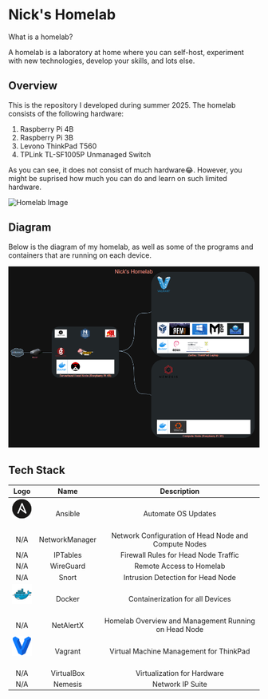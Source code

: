 # Nick's Homelab
What is a homelab?

A homelab is a laboratory at home where you can self-host, experiment with new technologies, develop your skills, and lots else. 

## Overview
This is the repository I developed during summer 2025. The homelab consists of the following hardware:
1. Raspberry Pi 4B
2. Raspberry Pi 3B
3. Levono ThinkPad T560
4. TPLink TL-SF1005P Unmanaged Switch

As you can see, it does not consist of much hardware😂. However, you might be suprised how much you can do and learn on such limited hardware.

![Homelab Image](./Nicks_Physical_Homelab_Picture.png)

## Diagram

Below is the diagram of my homelab, as well as some of the programs and containers that are running on each device.

![Homelab Diagram](./Nicks_Homelab.png)

## Tech Stack
| Logo | Name  | Description |
| :-----: | :---: | :---: |
| <img src="https://github.com/devicons/devicon/blob/master/icons/ansible/ansible-original.svg" title="Ansible" alt="Ansible" width="40" height="40"/>&nbsp; | Ansible  | Automate OS Updates |
| N/A | NetworkManager | Network Configuration of Head Node and Compute Nodes |
| N/A | IPTables | Firewall Rules for Head Node Traffic |
| N/A | WireGuard | Remote Access to Homelab |
| N/A | Snort | Intrusion Detection for Head Node |
| <img src="https://github.com/devicons/devicon/blob/master/icons/docker/docker-original.svg" title="Docker" alt="Docker" width="40" height="40"/>&nbsp; | Docker | Containerization for all Devices |
| N/A | NetAlertX | Homelab Overview and Management Running on Head Node |
| <img src="https://github.com/devicons/devicon/blob/master/icons/vagrant/vagrant-original.svg" title="Vagrant" alt="Vagrant" width="40" height="40"/>&nbsp; | Vagrant | Virtual Machine Management for ThinkPad |
| N/A | VirtualBox | Virtualization for Hardware |
| N/A | Nemesis | Network IP Suite |
